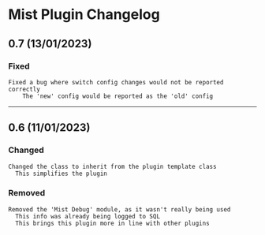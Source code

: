 # Mist Plugin Changelog
## 0.7 (13/01/2023)
### Fixed
    Fixed a bug where switch config changes would not be reported correctly
        The 'new' config would be reported as the 'old' config


- - - -
## 0.6 (11/01/2023)
### Changed
    Changed the class to inherit from the plugin template class
      This simplifies the plugin

### Removed
    Removed the 'Mist Debug' module, as it wasn't really being used
      This info was already being logged to SQL
      This brings this plugin more in line with other plugins
      
